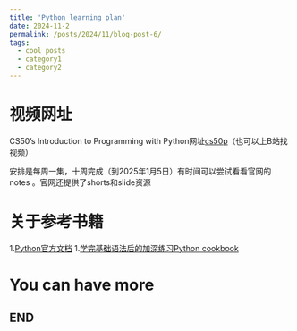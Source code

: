 ```yaml
---
title: 'Python learning plan'
date: 2024-11-2
permalink: /posts/2024/11/blog-post-6/
tags:
  - cool posts
  - category1
  - category2
---
```


视频网址
======

CS50’s Introduction to Programming with Python网址[cs50p](https://cs50.harvard.edu/python/2022/)（也可以上B站找视频）

安排是每周一集，十周完成（到2025年1月5日）有时间可以尝试看看官网的notes
。官网还提供了shorts和slide资源

关于参考书籍
======

1.[Python官方文档](https://docs.python.org/zh-cn/3/index.html)
1.[学完基础语法后的加深练习Python cookbook](https://python3-cookbook.readthedocs.io/zh-cn/latest/)

You can have more
======

END
------
